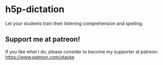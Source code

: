 # h5p-dictation
Let your students train their listening comprehension and spelling.

## Support me at patreon!
If you like what I do, please consider to become my supporter at patreon: https://www.patreon.com/otacke
